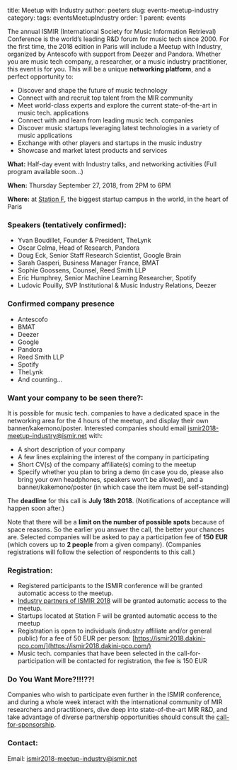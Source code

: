 title: Meetup with Industry 
author: peeters
slug: events-meetup-industry
category:
tags: eventsMeetupIndustry
order: 1
parent: events

The annual ISMIR (International Society for Music Information Retrieval) Conference is the world’s leading R&D forum for music tech since 2000.
For the first time, the 2018 edition in Paris will include a Meetup with Industry, organized by Antescofo with support from Deezer and Pandora. Whether you are music tech company, a researcher, or a music industry practitioner, this event is for you. This will be a unique **networking platform**, and a perfect opportunity to: 

- Discover and shape the future of music technology 
- Connect with and recruit top talent from the MIR community
- Meet world-class experts and explore the current state-of-the-art in music tech. applications
- Connect with and learn from leading music tech. companies
- Discover music startups leveraging latest technologies in a variety of music applications
- Exchange with other players and startups in the music industry
- Showcase and market latest products and services

**What:**
Half-day event with Industry talks, and networking activities (Full program available soon...)

**When:**
Thursday September 27, 2018, from 2PM to 6PM

**Where:**
at [Station F](https://stationf.co), the biggest startup campus in the world, in the heart of Paris


### Speakers (tentatively confirmed):

- Yvan Boudillet, Founder & President, TheLynk
- Oscar Celma, Head of Research, Pandora
- Doug Eck, Senior Staff Research Scientist, Google Brain
- Sarah Gasperi, Business Manager France, BMAT
- Sophie Goossens, Counsel, Reed Smith LLP
- Eric Humphrey, Senior Machine Learning Researcher, Spotify
- Ludovic Pouilly, SVP Institutional & Music Industry Relations, Deezer

### Confirmed company presence

- Antescofo
- BMAT
- Deezer
- Google
- Pandora
- Reed Smith LLP
- Spotify
- TheLynk
- And counting...


### Want your company to be seen there?:
It is possible for music tech. companies to have a dedicated space in the networking area for the 4 hours of the meetup, and display their own banner/kakemono/poster. Interested companies should email [ismir2018-meetup-industry@ismir.net](mailto:ismir2018-meetup-industry@ismir.net) with:

- A short description of your company
- A few lines explaining the interest of the company in participating
- Short CV(s) of the company affiliate(s) coming to the meetup
- Specify whether you plan to bring a demo (in case you do, please also bring your own headphones, speakers won’t be allowed), and a banner/kakemono/poster (in which case the item must be self-standing)

The **deadline** for this call is **July 18th 2018**. (Notifications of acceptance will happen soon after.)

Note that there will be a **limit on the number of possible spots** because of space reasons. So the earlier you answer the call, the better your chances are.
Selected companies will be asked to pay a participation fee of **150 EUR** (which covers up to **2 people** from a given company). (Companies registrations will follow the selection of respondents to this call.)



### Registration:

- Registered participants to the ISMIR conference will be granted automatic access to the meetup.
- [Industry partners of ISMIR 2018]({filename}/pages/partnersCall.md) will be granted automatic access to the meetup.
- Startups located at Station F will be granted automatic access to the meetup
- Registration is open to individuals (industry affiliate and/or general public) for a fee of 50 EUR per person: [https://ismir2018.dakini-pco.com/](https://ismir2018.dakini-pco.com/)
- Music tech. companies that have been selected in the call-for-participation will be contacted for registration, the fee is 150 EUR



### Do You Want More?!!!??!

Companies who wish to participate even further in the ISMIR conference, and during a whole week interact with the international community of MIR researchers and practitioners, dive deep into state-of-the-art MIR R&D, and take advantage of diverse partnership opportunities should consult the [call-for-sponsorship]({filename}/pages/partnersCall.md).


### Contact:
Email: [ismir2018-meetup-industry@ismir.net](mailto:ismir2018-meetup-industry@ismir.net)



